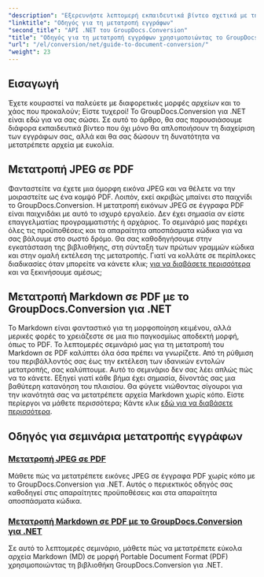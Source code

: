 ```yaml
---
"description": "Εξερευνήστε λεπτομερή εκπαιδευτικά βίντεο σχετικά με τη μετατροπή διαφόρων μορφών εγγράφων χρησιμοποιώντας το GroupDocs.Conversion για .NET και βελτιστοποιήστε τη διαδικασία διαχείρισης αρχείων σας."
"linktitle": "Οδηγός για τη μετατροπή εγγράφων"
"second_title": "API .NET του GroupDocs.Conversion"
"title": "Οδηγός για τη μετατροπή εγγράφων χρησιμοποιώντας το GroupDocs.Conversion για .NET"
"url": "/el/conversion/net/guide-to-document-conversion/"
"weight": 23
---
```


## Εισαγωγή

Έχετε κουραστεί να παλεύετε με διαφορετικές μορφές αρχείων και το χάος που προκαλούν; Είστε τυχεροί! Το GroupDocs.Conversion για .NET είναι εδώ για να σας σώσει. Σε αυτό το άρθρο, θα σας παρουσιάσουμε διάφορα εκπαιδευτικά βίντεο που όχι μόνο θα απλοποιήσουν τη διαχείριση των εγγράφων σας, αλλά και θα σας δώσουν τη δυνατότητα να μετατρέπετε αρχεία με ευκολία.

## Μετατροπή JPEG σε PDF

Φανταστείτε να έχετε μια όμορφη εικόνα JPEG και να θέλετε να την μοιραστείτε ως ένα κομψό PDF. Λοιπόν, εκεί ακριβώς μπαίνει στο παιχνίδι το GroupDocs.Conversion. Η μετατροπή εικόνων JPEG σε έγγραφα PDF είναι παιχνιδάκι με αυτό το ισχυρό εργαλείο. Δεν έχει σημασία αν είστε επαγγελματίας προγραμματιστής ή αρχάριος. Το σεμινάριό μας παρέχει όλες τις προϋποθέσεις και τα απαραίτητα αποσπάσματα κώδικα για να σας βάλουμε στο σωστό δρόμο. Θα σας καθοδηγήσουμε στην εγκατάσταση της βιβλιοθήκης, στη σύνταξη των πρώτων γραμμών κώδικα και στην ομαλή εκτέλεση της μετατροπής. Γιατί να κολλάτε σε περίπλοκες διαδικασίες όταν μπορείτε να κάνετε κλικ; [για να διαβάσετε περισσότερα](./converting-jpeg-to-pdf/) και να ξεκινήσουμε αμέσως;

## Μετατροπή Markdown σε PDF με το GroupDocs.Conversion για .NET

Το Markdown είναι φανταστικό για τη μορφοποίηση κειμένου, αλλά μερικές φορές το χρειάζεστε σε μια πιο παγκοσμίως αποδεκτή μορφή, όπως το PDF. Το λεπτομερές σεμινάριό μας για τη μετατροπή του Markdown σε PDF καλύπτει όλα όσα πρέπει να γνωρίζετε. Από τη ρύθμιση του περιβάλλοντός σας έως την εκτέλεση των ιδανικών εντολών μετατροπής, σας καλύπτουμε. Αυτό το σεμινάριο δεν σας λέει απλώς πώς να το κάνετε. Εξηγεί γιατί κάθε βήμα έχει σημασία, δίνοντάς σας μια βαθύτερη κατανόηση του πλαισίου. Θα φύγετε νιώθοντας σίγουροι για την ικανότητά σας να μετατρέπετε αρχεία Markdown χωρίς κόπο. Είστε περίεργοι να μάθετε περισσότερα; Κάντε κλικ [εδώ για να διαβάσετε περισσότερα](./convert-markdown-to-pdf/).

## Οδηγός για σεμινάρια μετατροπής εγγράφων
### [Μετατροπή JPEG σε PDF](./converting-jpeg-to-pdf/)
Μάθετε πώς να μετατρέπετε εικόνες JPEG σε έγγραφα PDF χωρίς κόπο με το GroupDocs.Conversion για .NET. Αυτός ο περιεκτικός οδηγός σας καθοδηγεί στις απαραίτητες προϋποθέσεις και στα απαραίτητα αποσπάσματα κώδικα.
### [Μετατροπή Markdown σε PDF με το GroupDocs.Conversion για .NET](./convert-markdown-to-pdf/)
Σε αυτό το λεπτομερές σεμινάριο, μάθετε πώς να μετατρέπετε εύκολα αρχεία Markdown (MD) σε μορφή Portable Document Format (PDF) χρησιμοποιώντας τη βιβλιοθήκη GroupDocs.Conversion για .NET.